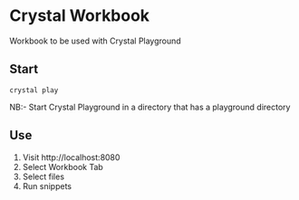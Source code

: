 # Crystal Workbook

Workbook to be used with Crystal Playground

## Start

```crystal
crystal play
```

NB:- Start Crystal Playground in a directory that has a playground directory

## Use
1. Visit http://localhost:8080
2. Select Workbook Tab
3. Select files
4. Run snippets

